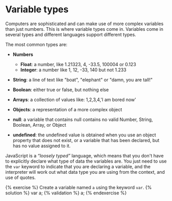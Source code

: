 # Variable types

Computers are sophisticated and can make use of more complex variables than just numbers. This is where variable types come in. Variables come in several types and different languages support different types.

The most common types are:

- **Numbers**

  - **Float**: a number, like 1.21323, 4, -33.5, 100004 or 0.123
  - **Integer**: a number like 1, 12, -33, 140 but not 1.233

- **String**: a line of text like "boat", "elephant" or "damn, you are tall!"

- **Boolean**: either true or false, but nothing else

- **Arrays**: a collection of values like: 1,2,3,4,'I am bored now'

- **Objects**: a representation of a more complex object

- **null**: a variable that contains null contains no valid Number, String, Boolean, Array, or Object

- **undefined**: the undefined value is obtained when you use an object property that does not exist, or a variable that has been declared, but has no value assigned to it.

JavaScript is a _“loosely typed”_ language, which means that you don't have to explicitly declare what type of data the variables are. You just need to use the `var` keyword to indicate that you are declaring a variable, and the interpreter will work out what data type you are using from the context, and use of quotes.

{% exercise %}
Create a variable named `a` using the keyword `var`.
{% solution %}
var a;
{% validation %}
a;
{% endexercise %}
